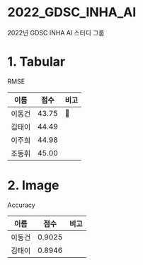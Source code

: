 # 2022_GDSC_INHA_AI
2022년 GDSC INHA AI 스터디 그룹


# 1. Tabular
RMSE

|이름|점수|비고|
|------|---|---|
|이동건|43.75|👑|
|김태이|44.49||
|이주희|44.98||
|조동휘|45.00||

# 2. Image

Accuracy

|이름|점수|비고|
|------|---|---|
|이동건|0.9025||
|김태이|0.8946||
